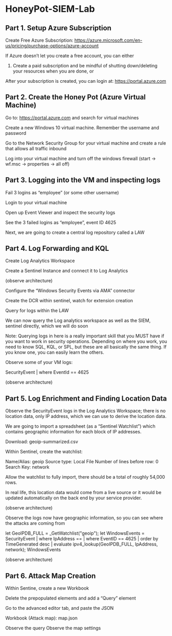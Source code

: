 # HoneyPot-SIEM-Lab

## Part 1. Setup Azure Subscription

Create Free Azure Subscription: https://azure.microsoft.com/en-us/pricing/purchase-options/azure-account

If Azure doesn’t let you create a free account, you can either
1.	Create a paid subscription and be mindful of shutting down/deleting your resources when you are done, or

After your subscription is created, you can login at:
https://portal.azure.com


## Part 2. Create the Honey Pot (Azure Virtual Machine)

Go to: https://portal.azure.com and search for virtual machines

Create a new Windows 10 virtual machine. Remember the username and password

Go to the Network Security Group for your virtual machine and create a rule that allows all traffic inbound

Log into your virtual machine and turn off the windows firewall (start -> wf.msc -> properties -> all off)


## Part 3. Logging into the VM and inspecting logs

Fail 3 logins as “employee” (or some other username)

Login to your virtual machine

Open up Event Viewer and inspect the security logs

See the 3 failed logins as “employee”, event ID 4625

Next, we are going to create a central log repository called a LAW



## Part 4. Log Forwarding and KQL

Create Log Analytics Workspace

Create a Sentinel Instance and connect it to Log Analytics

(observe architecture)

Configure the “Windows Security Events via AMA” connector

Create the DCR within sentinel, watch for extension creation

Query for logs within the LAW


We can now query the Log analytics workspace as well as the SIEM, sentinel directly, which we will do soon

Note: Querying logs in here is a really important skill that you MUST have if you want to work in security operations. Depending on where you work, you need to know SQL, KQL, or SPL, but these are all basically the same thing. If you know one, you can easily learn the others.  

Observe some of your VM logs:

SecurityEvent
| where EventId == 4625

(observe architecture)

## Part 5. Log Enrichment and Finding Location Data

Observe the SecurityEvent logs in the Log Analytics Workspace; there is no location data, only IP address, which we can use to derive the location data.

We are going to import a spreadsheet (as a “Sentinel Watchlist”) which contains geographic information for each block of IP addresses.

Download: geoip-summarized.csv

Within Sentinel, create the watchlist:

Name/Alias: geoip
Source type: Local File
Number of lines before row: 0
Search Key: network

Allow the watchlist to fully import, there should be a total of roughly 54,000 rows.

In real life, this location data would come from a live source or it would be updated automatically on the back end by your service provider.

(observe architecture)

Observe the logs now have geographic information, so you can see where the attacks are coming from

let GeoIPDB_FULL = _GetWatchlist("geoip");
let WindowsEvents = SecurityEvent
    | where IpAddress == <attacker IP address>
    | where EventID == 4625
    | order by TimeGenerated desc
    | evaluate ipv4_lookup(GeoIPDB_FULL, IpAddress, network);
WindowsEvents


(observe architecture)

## Part 6. Attack Map Creation

Within Sentine, create a new Workbook

Delete the prepopulated elements and add a “Query” element

Go to the advanced editor tab, and paste the JSON

Workbook (Attack map):
map.json

Observe the query
Observe the map settings
